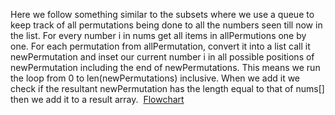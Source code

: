 Here we follow something similar to the subsets where we use a queue to keep track of all permutations being done to all the numbers seen till now in the list.
For every number i in nums
get all items in allPermutions one by one. For each permutation from allPermutation, convert it into a list call it newPermutation and inset our current number i in all possible positions of newPermutation including the end of newPermutations.
This means we run the loop from 0 to len(newPermutations) inclusive.
When we add it we check if the resultant newPermutation has the length equal to that of nums[] then we add it to a result array.
​
[Flowchart](https://imgur.com/r8Wwwsm)
